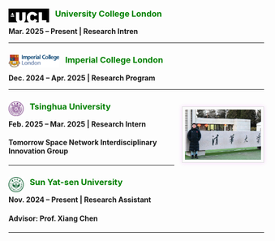### <img src="./static/assets/img/ucl.png"  alt="UCL" align='left' width=80 /> $~~$  <span style="color: green;">**University College London**</span>
**Mar. 2025 – Present | Research Intren** 

---

### <img src="./static/assets/img/ic.png"  alt="IC" align='left' width=100 /> $~~$  <span style="color: green;">**Imperial College London**</span>
**Dec. 2024 – Apr. 2025 | Research Program** 

---

### <img src="./static/assets/img/thu.png"  alt="thu" align='left' width=30 /> $~~$ <span style="color: green;">**Tsinghua University**</span> <img src="./static/assets/img/meinthu.png"  align='Right' style='width:150px;height:100px border-radius:3px; box-shadow:rgba(221, 20, 240, 0.15) 0 0 8px;background:#FBFBFB;border:1px solid #ddd;margin:10px auto;margin-left: 15px;padding:5px;'/>
**Feb. 2025 – Mar. 2025 | Research Intern**
#### **Tomorrow Space Network Interdisciplinary Innovation Group**

---
### <img src="./static/assets/img/sysu_logo.png"  alt="sysu" align='left' width=30 /> $~~$ <span style="color: green;">**Sun Yat-sen University**</span> 
**Nov. 2024 – Present | Research Assistant**
#### **Advisor: Prof. Xiang Chen**

---